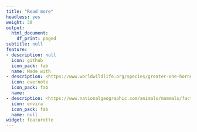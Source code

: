 ```yaml
---
title: "Read more"
headless: yes
weight: 30
output:
  html_document:
    df_print: paged
subtitle: null
feature:
- description: null
  icon: github
  icon_pack: fab
  name: Made with
- description: <https://www.worldwildlife.org/species/greater-one-horned-rhino> 
  icon: evernote
  icon_pack: fab
  name: 
- description: <https://www.nationalgeographic.com/animals/mammals/facts/indian-rhinoceros>
  icon: envira
  icon_pack: fab
  name: null
widget: featurette
---
```

